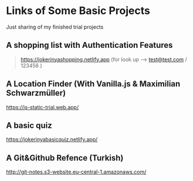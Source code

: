 # Links of Some Basic Projects
Just sharing of my finished trial projects

## A shopping list with Authentication Features
> https://jokerinyashopping.netlify.app
> (for look up --> test@test.com / 123456 )

## A Location Finder (With Vanilla.js & Maximilian Schwarzmüller)
https://js-static-trial.web.app/

## A basic quiz
https://jokerinyabasicquiz.netlify.app/

## A Git&Github Refence (Turkish)
http://git-notes.s3-website.eu-central-1.amazonaws.com/
